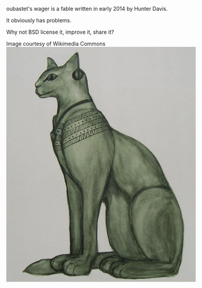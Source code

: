 oubastet's wager is a fable written in early 2014 by Hunter Davis.

It obviously has problems.

Why not BSD license it, improve it, share it?  

Image courtesy of Wikimedia Commons
![Bastet](/bastet.jpg "Bastet/Baast")

